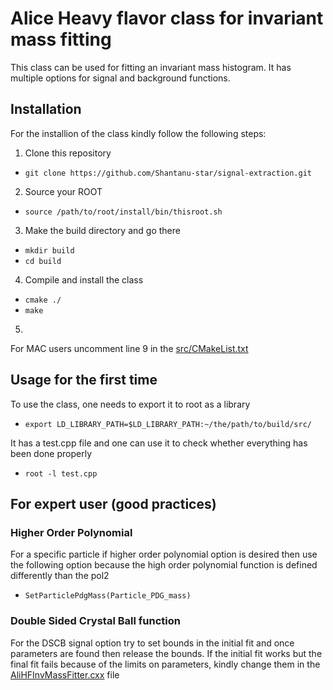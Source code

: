# Alice Heavy flavor class for invariant mass fitting
This class can be used for fitting an invariant mass histogram. It has multiple options for signal and background functions.

## Installation
For the installion of the class kindly follow the following steps:
1. Clone this repository
- `git clone https://github.com/Shantanu-star/signal-extraction.git`
2. Source your ROOT
- `source /path/to/root/install/bin/thisroot.sh`
3. Make the build directory and go there 
- `mkdir build`
- `cd build`
4. Compile and install the class
- `cmake ./`
- `make`
5. 
For MAC users
uncomment line 9 in the [src/CMakeList.txt](https://git.cbm.gsi.de/sh.khan/signal_extraction/-/blob/master/src/CMakeLists.txt)

## Usage for the first time
To use the class, one needs to export it to root as a library

- `export LD_LIBRARY_PATH=$LD_LIBRARY_PATH:~/the/path/to/build/src/`

It has a test.cpp file and one can use it to check whether everything has been done properly

- `root -l test.cpp`

## For expert user (good practices)
### Higher Order Polynomial
For a specific particle if higher order polynomial option is desired then use the following option because the high order polynomial function is defined differently than the pol2
- `SetParticlePdgMass(Particle_PDG_mass)`

### Double Sided Crystal Ball function
For the DSCB signal option try to set bounds in the initial fit and once parameters are found then release the bounds. If the initial fit works but the final fit fails because of the limits on parameters, kindly change them in the [AliHFInvMassFitter.cxx](https://git.cbm.gsi.de/sh.khan/signal_extraction/-/blob/master/src/AliHFInvMassFitter.cxx) file
